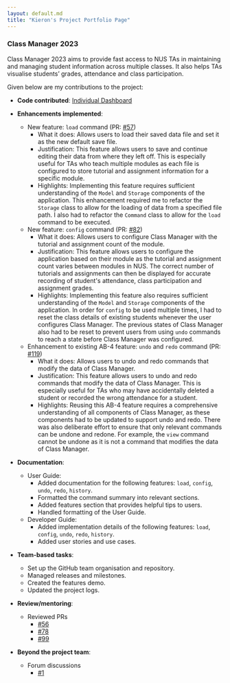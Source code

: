 ```yaml
---
layout: default.md
title: "Kieron's Project Portfolio Page"
---
```


### Class Manager 2023

Class Manager 2023 aims to provide fast access to NUS TAs in maintaining and managing student information across multiple classes. It also helps TAs visualise students’ grades, attendance and class participation.

Given below are my contributions to the project:

* **Code contributed**: [Individual Dashboard](https://nus-cs2103-ay2324s1.github.io/tp-dashboard/?search=cikguseven&breakdown=true)

* **Enhancements implemented**: 
  * New feature: `load` command (PR: [#57](https://github.com/AY2324S1-CS2103T-T11-1/tp/pull/57))
    * What it does: Allows users to load their saved data file and set it as the new default save file.
    * Justification: This feature allows users to save and continue editing their data from where they left off. This is especially useful for TAs who teach multiple modules as each file is configured to store tutorial and assignment information for a specific module.
    * Highlights: Implementing this feature requires sufficient understanding of the `Model` and `Storage` components of the application. This enhancement required me to refactor the `Storage` class to allow for the loading of data from a specified file path. I also had to refactor the `Command` class to allow for the `load` command to be executed.
  * New feature: `config` command (PR: [#82](https://github.com/AY2324S1-CS2103T-T11-1/tp/pull/82))
    * What it does: Allows users to configure Class Manager with the tutorial and assignment count of the module.
    * Justification: This feature allows users to configure the application based on their module as the tutorial and assignment count varies between modules in NUS. The correct number of tutorials and assignments can then be displayed for accurate recording of student's attendance, class participation and assignment grades.
    * Highlights: Implementing this feature also requires sufficient understanding of the `Model` and `Storage` components of the application. In order for `config` to be used multiple times, I had to reset the class details of existing students whenever the user configures Class Manager. The previous states of Class Manager also had to be reset to prevent users from using `undo` commands to reach a state before Class Manager was configured.
  * Enhancement to existing AB-4 feature: `undo` and `redo` command (PR: [#119](https://github.com/AY2324S1-CS2103T-T11-1/tp/pull/119))
    * What it does: Allows users to undo and redo commands that modify the data of Class Manager.
    * Justification: This feature allows users to undo and redo commands that modify the data of Class Manager. This is especially useful for TAs who may have accidentally deleted a student or recorded the wrong attendance for a student.
    * Highlights: Reusing this AB-4 feature requires a comprehensive understanding of all components of Class Manager, as these components had to be updated to support undo and redo. There was also deliberate effort to ensure that only relevant commands can be undone and redone. For example, the `view` command cannot be undone as it is not a command that modifies the data of Class Manager.
* **Documentation**:
    * User Guide:
      * Added documentation for the following features: `load`, `config`, `undo`, `redo`, `history`.
      * Formatted the command summary into relevant sections.
      * Added features section that provides helpful tips to users.
      * Handled formatting of the User Guide.
    * Developer Guide:
      * Added implementation details of the following features: `load`, `config`, `undo`, `redo`, `history`.
      * Added user stories and use cases.
* **Team-based tasks**:
  * Set up the GitHub team organisation and repository.
  * Managed releases and milestones.
  * Created the features demo.
  * Updated the project logs.
* **Review/mentoring**:
  * Reviewed PRs
    * [#56](https://github.com/AY2324S1-CS2103T-T11-1/tp/pull/56)
    * [#78](https://github.com/AY2324S1-CS2103T-T11-1/tp/pull/78)
    * [#99](https://github.com/AY2324S1-CS2103T-T11-1/tp/pull/99)
* **Beyond the project team**:
  * Forum discussions
    * [#1](https://github.com/nus-cs2103-AY2324S1/forum/issues/54)

